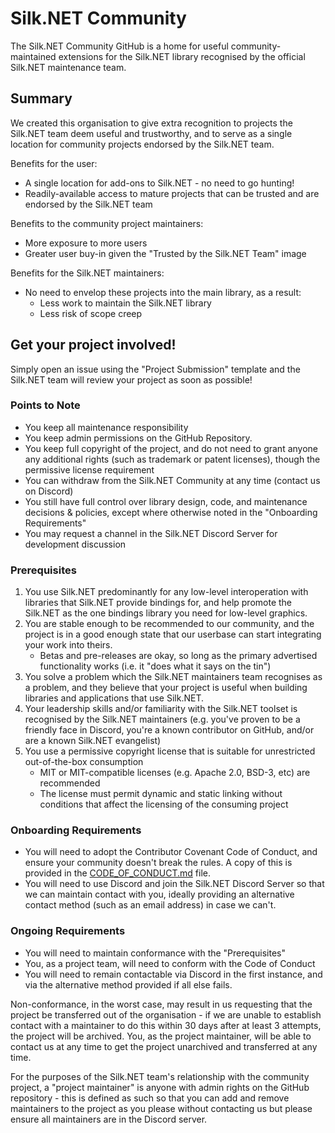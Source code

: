 # Silk.NET Community

The Silk.NET Community GitHub is a home for useful community-maintained extensions for the Silk.NET library recognised by the official Silk.NET maintenance team.

## Summary
We created this organisation to give extra recognition to projects the Silk.NET team deem useful and trustworthy, and to serve as a single location for community projects endorsed by the Silk.NET team.

Benefits for the user:
- A single location for add-ons to Silk.NET - no need to go hunting!
- Readily-available access to mature projects that can be trusted and are endorsed by the Silk.NET team

Benefits to the community project maintainers:
- More exposure to more users
- Greater user buy-in given the "Trusted by the Silk.NET Team" image

Benefits for the Silk.NET maintainers:
- No need to envelop these projects into the main library, as a result:
    - Less work to maintain the Silk.NET library
    - Less risk of scope creep

## Get your project involved!

Simply open an issue using the "Project Submission" template and the Silk.NET team will review your project as soon as possible!

### Points to Note

- You keep all maintenance responsibility
- You keep admin permissions on the GitHub Repository.
- You keep full copyright of the project, and do not need to grant anyone any additional rights (such as trademark or patent licenses), though the permissive license requirement 
- You can withdraw from the Silk.NET Community at any time (contact us on Discord)
- You still have full control over library design, code, and maintenance decisions & policies, except where otherwise noted in the "Onboarding Requirements"
- You may request a channel in the Silk.NET Discord Server for development discussion

### Prerequisites 

1. You use Silk.NET predominantly for any low-level interoperation with libraries that Silk.NET provide bindings for, and help promote the Silk.NET as the one bindings library you need for low-level graphics.
2. You are stable enough to be recommended to our community, and the project is in a good enough state that our userbase can start integrating your work into theirs.
    - Betas and pre-releases are okay, so long as the primary advertised functionality works (i.e. it "does what it says on the tin") 
3. You solve a problem which the Silk.NET maintainers team recognises as a problem, and they believe that your project is useful when building libraries and applications that use Silk.NET.
4. Your leadership skills and/or familiarity with the Silk.NET toolset is recognised by the Silk.NET maintainers (e.g. you've proven to be a friendly face in Discord, you're a known contributor on GitHub, and/or are a known Silk.NET evangelist) 
5. You use a permissive copyright license that is suitable for unrestricted out-of-the-box consumption
     - MIT or MIT-compatible licenses (e.g. Apache 2.0, BSD-3, etc) are recommended
     - The license must permit dynamic and static linking without conditions that affect the licensing of the consuming project

### Onboarding Requirements

- You will need to adopt the Contributor Covenant Code of Conduct, and ensure your community doesn't break the rules. A copy of this is provided in the [CODE_OF_CONDUCT.md](CODE_OF_CONDUCT.md) file. 
- You will need to use Discord and join the Silk.NET Discord Server so that we can maintain contact with you, ideally providing an alternative contact method (such as an email address) in case we can't.

### Ongoing Requirements

- You will need to maintain conformance with the "Prerequisites" 
- You, as a project team, will need to conform with the Code of Conduct
- You will need to remain contactable via Discord in the first instance, and via the alternative method provided if all else fails.

Non-conformance, in the worst case, may result in us requesting that the project be transferred out of the organisation - if we are unable to establish contact with a maintainer to do this within 30 days after at least 3 attempts, the project will be archived. You, as the project maintainer, will be able to contact us at any time to get the project unarchived and transferred at any time.

For the purposes of the Silk.NET team's relationship with the community project, a "project maintainer" is anyone with admin rights on the GitHub repository - this is defined as such so that you can add and remove maintainers to the project as you please without contacting us but please ensure all maintainers are in the Discord server.
